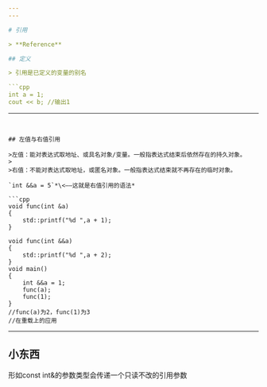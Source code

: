 ```yaml
---
---

# 引用

> **Reference**

## 定义

> 引用是已定义的变量的别名

```cpp
int a = 1;
cout << b; //输出1
```

---
```


## 左值与右值引用

>左值：能对表达式取地址、或具名对象/变量。一般指表达式结束后依然存在的持久对象。
>
>右值：不能对表达式取地址，或匿名对象。一般指表达式结束就不再存在的临时对象。

`int &&a = 5`*\<——这就是右值引用的语法*

```cpp
void func(int &a)
{
    std::printf("%d ",a + 1);
}

void func(int &&a)
{
    std::printf("%d ",a + 2);
}
void main()
{
    int &&a = 1;
    func(a);
    func(1);
}
//func(a)为2，func(1)为3
//在重载上的应用
```

---

## 小东西

形如const int&的参数类型会传递一个只读不改的引用参数
